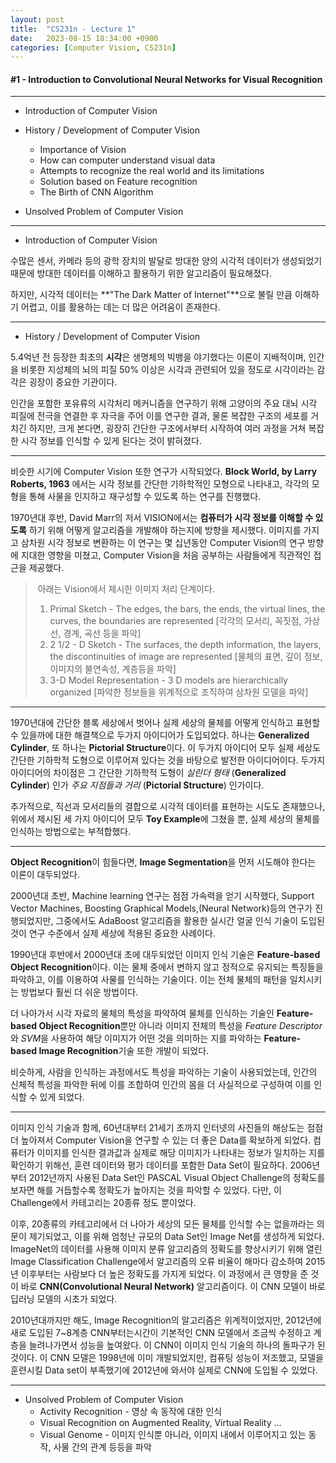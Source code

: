 ```yaml
---
layout: post
title:  "CS231n - Lecture 1"
date:   2023-08-15 18:34:00 +0900
categories: [Computer Vision, CS231n]
---
```

#### #1 - Introduction to Convolutional Neural Networks for Visual Recognition

*****

* Introduction of Computer Vision
* History / Development of Computer Vision
  * Importance of Vision
  * How can computer understand visual data
  * Attempts to recognize the real world and its limitations
  * Solution based on Feature recognition
  * The Birth of CNN Algorithm

* Unsolved Problem of Computer Vision

*****

- Introduction of Computer Vision

 수많은 센서, 카메라 등의 광학 장치의 발달로 방대한 양의 시각적 데이터가 생성되었기 때문에 방대한 데이터를 이해하고 활용하기 위한 알고리즘이 필요해졌다.

 하지만, 시각적 데이터는 **"The Dark Matter of Internet"**으로 불릴 만큼 이해하기 어렵고, 이를 활용하는 데는 더 많은 어려움이 존재한다.

*****

* History / Development of Computer Vision

 5.4억년 전 등장한 최초의 **시각**은 생명체의 빅뱅을 야기했다는 이론이 지배적이며, 인간을 비롯한 지성체의 뇌의 피질 50% 이상은 시각과 관련되어 있을 정도로 시각이라는 감각은 굉장이 중요한 기관이다.

 인간을 포함한 포유류의 시각처리 메커니즘을 연구하기 위해 고양이의 주요 대뇌 시각 피질에 전극을 연결한 후 자극을 주어 이를 연구한 결과, 물론 복잡한 구조의 세포를 거치긴 하지만, 크게 본다면, 굉장히 간단한 구조에서부터 시작하여 여러 과정을 거쳐 복잡한 시각 정보를 인식할 수 있게 된다는 것이 밝혀졌다.

******

 비슷한 시기에 Computer Vision 또한 연구가 시작되었다. **Block World, by Larry Roberts, 1963** 에서는 시각 정보를 간단한 기하학적인 모형으로 나타내고, 각각의 모형을 통해 사물을 인지하고 재구성할 수 있도록 하는 연구를 진행했다. 

 1970년대 후반, David Marr의 저서 VISION에서는 **컴퓨터가 시각 정보를 이해할 수 있도록** 하기 위해 어떻게 알고리즘을 개발해야 하는지에 방향을 제시했다. 이미지를 가지고 삼차원 시각 정보로 변환하는 이 연구는 몇 십년동안 Computer Vision의 연구 방향에 지대한 영향을 미쳤고, Computer Vision을 처음 공부하는 사람들에게 직관적인 접근을 제공했다.

> ​	아래는 Vision에서 제시한 이미지 처리 단계이다.
>
> 1. Primal Sketch - The edges, the bars, the ends, the virtual lines, the curves, the boundaries are represented [각각의 모서리, 꼭짓점, 가상선, 경계, 곡선 등을 파악]
> 2. 2 1/2 - D Sketch - The surfaces, the depth information, the layers, the discontinuities of image are represented [물체의 표면, 깊이 정보, 이미지의 불연속성, 계층등을 파악]
> 3. 3-D Model Representation - 3 D models are hierarchically organized [파악한 정보들을 위계적으로 조직하여 삼차원 모델을 파악]
>

*****

 1970년대에 간단한 블록 세상에서 벗어나 실제 세상의 물체를 어떻게 인식하고 표현할 수 있을까에 대한 해결책으로 두가지 아이디어가 도입되었다. 하나는 **Generalized Cylinder**, 또 하나는 **Pictorial Structure**이다. 이 두가지 아이디어 모두 실제 세상도 간단한 기하학적 도형으로 이루어져 있다는 것을 바탕으로 발전한 아이디어이다. 두가지 아이디어의 차이점은 그 간단한 기하학적 도형이 *실린더 형태* (**Generalized Cylinder**) 인가 *주요 지점들과 거리* (**Pictorial Structure**) 인가이다.

추가적으로, 직선과 모서리들의 결합으로 시각적 데이터를 표현하는 시도도 존재했으나, 위에서 제시된 세 가지 아이디어 모두 **Toy Example**에 그쳤을 뿐, 실제 세상의 물체를 인식하는 방법으로는 부적합했다. 

******

**Object Recognition**이 힘들다면, **Image Segmentation**을 먼저 시도해야 한다는 이론이 대두되었다.

 2000년대 초반, Machine learning 연구는 점점 가속력을 얻기 시작했다, Support Vector Machines, Boosting Graphical Models,(Neural Network)등의 연구가 진행되었지만, 그중에서도 AdaBoost 알고리즘을 활용한 실시간 얼굴 인식 기술이 도입된 것이 연구 수준에서 실제 세상에 적용된 중요한 사례이다.

 1990년대 후반에서 2000년대 초에 대두되었던 이미지 인식 기술은 **Feature-based Object Recognition**이다. 이는 물체 중에서 변하지 않고 정적으로 유지되는 특징들을 파악하고, 이를 이용하여 사물를 인식하는 기술이다. 이는 전체 물체의 패턴을 일치시키는 방법보다 훨씬 더 쉬운 방법이다. 

 더 나아가서 시각 자료의 물체의 특성을 파악하여 물체를 인식하는 기술인 **Feature-based Object Recognition**뿐만 아니라 이미지 전체의 특성을 *Feature Descriptor*와 *SVM*을 사용하여 해당 이미지가 어떤 것을 의미하는 지를 파악하는  **Feature-based Image Recognition**기술 또한 개발이 되었다. 

 비슷하게, 사람을 인식하는 과정에서도 특성을 파악하는 기술이 사용되었는데, 인간의 신체적 특성을 파악한 뒤에 이를 조합하여 인간의 몸을 더 사실적으로 구성하여 이를 인식할 수 있게 되었다. 

****

 이미지 인식 기술과 함께, 60년대부터 21세기 초까지 인터넷의 사진들의 해상도는 점점 더 높아져서 Computer Vision을 연구할 수 있는 더 좋은 Data를 확보하게 되었다. 컴퓨터가 이미지를 인식한 결과값과 실제로 해당 이미지가 나타내는 정보가 일치하는 지를 확인하기 위해선, 훈련 데이터와 평가 데이터를 포함한 Data Set이 필요하다. 2006년부터 2012년까지 사용된 Data Set인 PASCAL Visual Object Challenge의 정확도를 보자면 해를 거듭할수록  정확도가 높아지는 것을 파악할 수 있었다. 다만, 이 Challenge에서 카테고리는 20종류 정도 뿐이었다.

 이후, 20종류의 카테고리에서 더 나아가 세상의 모든 물체를 인식할 수는 없을까라는 의문이 제기되었고, 이를 위해 엄청난 규모의 Data Set인 Image Net를 생성하게 되었다. ImageNet의 데이터를 사용해 이미지 분류 알고리즘의 정확도를 향상시키기 위해 열린 Image Classification Challenge에서 알고리즘의 오류 비율이 해마다 감소하여 2015년 이후부터는 사람보다 더 높은 정확도를 가지게 되었다. 이 과정에서 큰 영향을 준 것이 바로 **CNN(Convolutional Neural Network)** 알고리즘이다. 이 CNN 모델이 바로 딥러닝 모델의 시초가 되었다.

 2010년대까지만 해도, Image Recognition의 알고리즘은 위계적이었지만, 2012년에 새로 도입된 7~8계층 CNN부터는시간이 기본적인 CNN 모델에서 조금씩 수정하고 계층을 늘려나가면서 성능을 높여왔다. 이 CNN이 이미지 인식 기술의 하나의 돌파구가 된 것이다. 이 CNN 모델은 1998년에 이미 개발되었지만, 컴퓨팅 성능이 저조했고, 모델을 훈련시킬 Data set이 부족했기에 2012년에 와서야 실제로 CNN에 도입될 수 있었다. 

****

* Unsolved Problem of Computer Vision
  * Activity Recognition - 영상 속 동작에 대한 인식
  * Visual Recognition on Augmented Reality, Virtual Reality ... 
  * Visual Genome - 이미지 인식뿐 아니라, 이미지 내에서 이루어지고 있는 동작, 사물 간의 관계 등등을 파악